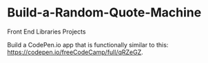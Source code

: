 # Build-a-Random-Quote-Machine
Front End Libraries Projects

Build a CodePen.io app that is functionally similar to this: https://codepen.io/freeCodeCamp/full/qRZeGZ.

